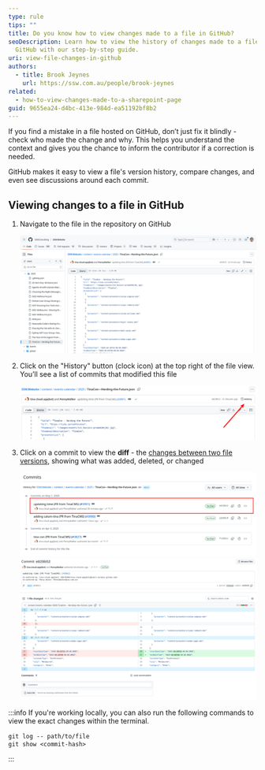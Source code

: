 ```yaml
---
type: rule
tips: ""
title: Do you know how to view changes made to a file in GitHub?
seoDescription: Learn how to view the history of changes made to a file in
  GitHub with our step-by-step guide.
uri: view-file-changes-in-github
authors:
  - title: Brook Jeynes
    url: https://ssw.com.au/people/brook-jeynes
related:
  - how-to-view-changes-made-to-a-sharepoint-page
guid: 9655ea24-d4bc-413e-984d-ea51192bf8b2
---
```

If you find a mistake in a file hosted on GitHub, don’t just fix it blindly - check who made the change and why. This helps you understand the context and gives you the chance to inform the contributor if a correction is needed.

GitHub makes it easy to view a file's version history, compare changes, and even see discussions around each commit.

<!--endintro-->

## Viewing changes to a file in GitHub

1. Navigate to the file in the repository on GitHub

   ![Figure: File within GitHub UI](github-file.png)
2. Click on the "History" button (clock icon) at the top right of the file view. You’ll see a list of commits that modified this file

   ![Figure: GitHub history button](github-history-button.png)
3. Click on a commit to view the **diff** - the [changes between two file versions](https://docs.github.com/en/pull-requests/committing-changes-to-your-project/viewing-and-comparing-commits/differences-between-commit-views), showing what was added, deleted, or changed

   ![Figure: Select a commit from the list](github-commit-viewer.png)
   ![Figure: View the changes made](github-diff-view.png)


:::info
If you're working locally, you can also run the following commands to view the exact changes within the terminal.

```shell
git log -- path/to/file
git show <commit-hash>
```
:::
